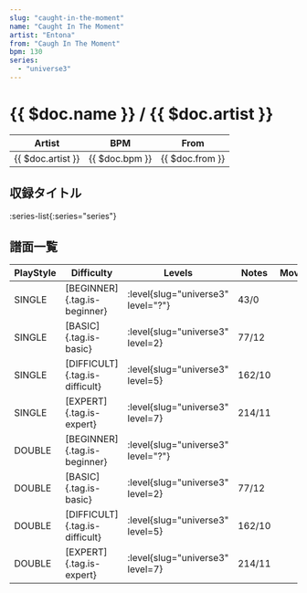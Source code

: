 ```yaml
---
slug: "caught-in-the-moment"
name: "Caught In The Moment"
artist: "Entona"
from: "Caugh In The Moment"
bpm: 130
series:
  - "universe3"
---
```


# {{ $doc.name }} / {{ $doc.artist }}

|Artist|BPM|From|
|------|---|----|
|{{ $doc.artist }}|{{ $doc.bpm }}|{{ $doc.from }}|

## 収録タイトル

:series-list{:series="series"}

## 譜面一覧

|PlayStyle|Difficulty|Levels|Notes|Movie|
|---------|----------|------|-----|-----|
|SINGLE|[BEGINNER]{.tag.is-beginner}|<div class="field is-grouped is-grouped-multiline"> :level{slug="universe3" level="?"}</div>|43/0||
|SINGLE|[BASIC]{.tag.is-basic}|<div class="field is-grouped is-grouped-multiline"> :level{slug="universe3" level=2}</div>|77/12||
|SINGLE|[DIFFICULT]{.tag.is-difficult}|<div class="field is-grouped is-grouped-multiline"> :level{slug="universe3" level=5}</div>|162/10||
|SINGLE|[EXPERT]{.tag.is-expert}|<div class="field is-grouped is-grouped-multiline"> :level{slug="universe3" level=7}</div>|214/11||
|DOUBLE|[BEGINNER]{.tag.is-beginner}|<div class="field is-grouped is-grouped-multiline"> :level{slug="universe3" level="?"}</div>|||
|DOUBLE|[BASIC]{.tag.is-basic}|<div class="field is-grouped is-grouped-multiline"> :level{slug="universe3" level=2}</div>|77/12||
|DOUBLE|[DIFFICULT]{.tag.is-difficult}|<div class="field is-grouped is-grouped-multiline"> :level{slug="universe3" level=5}</div>|162/10||
|DOUBLE|[EXPERT]{.tag.is-expert}|<div class="field is-grouped is-grouped-multiline"> :level{slug="universe3" level=7}</div>|214/11||
